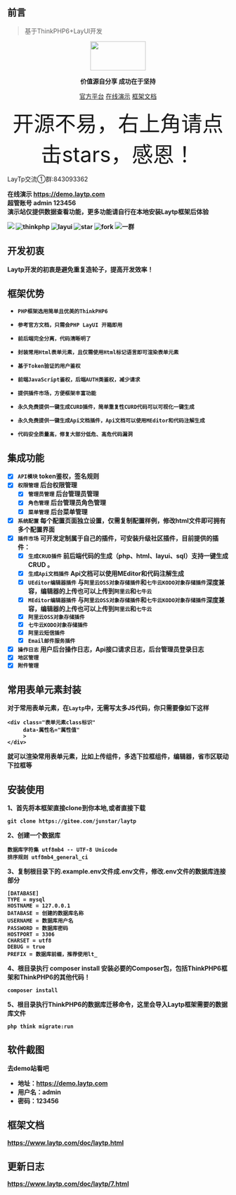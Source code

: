 ## 前言
> 基于ThinkPHP6+LayUI开发
<div align="center">
<img src="https://static.laytp.com/component/front/images/un28.png" width="126" height="66"/>
</div>
<p align="center"><strong>价值源自分享 成功在于坚持</strong></p>

<p align="center">
	<a href="https://www.laytp.com" target="_blank">官方平台</a> 
    <a href="https://demo.laytp.com" rel="nofollow" >在线演示</a>
	<a href="https://www.laytp.com/doc.html" target="_blank">框架文档</a>
</p>
<p align="center">
<font size="20" >开源不易，右上角请点击stars，感恩！</font>
</p>

<p>LayTp交流①群:843093362</p>

<b>在线演示 <a href="https://demo.laytp.com"  target="_blank">https://demo.laytp.com</a> </b><br/>
<b>超管账号  admin 123456 </b><br/>
<b>演示站仅提供数据查看功能，更多功能请自行在本地安装Laytp框架后体验<br/>

<img src="https://img.shields.io/badge/license-Apache-blue.svg" />
<img src="https://img.shields.io/badge/ThinkPHP-6.x.x-brightgreen.svg" alt="thinkphp">
<img src="https://img.shields.io/badge/Layui-2.6.n-red.svg" alt="layui">
<img src="https://gitee.com/junstar/laytp/badge/star.svg?theme=gvp" alt="star">
<img src="https://gitee.com/junstar/laytp/badge/fork.svg?theme=gvp" alt="fork">
<img src="https://img.shields.io/badge/LayTp交流①群-843093362-blue.svg" alt="一群">

## 开发初衷

Laytp开发的初衷是避免重复造轮子，提高开发效率！

## 框架优势

* `PHP框架选用简单且优美的ThinkPHP6`

* `参考官方文档，只需会PHP LayUI 开箱即用`

* `前后端完全分离，代码清晰明了`

* `封装常用Html表单元素，且仅需使用Html标记语言即可渲染表单元素`

* `基于Token验证的用户鉴权`

* `前端JavaScript鉴权，后端AUTH类鉴权，减少请求`
  
* `提供插件市场，方便框架丰富功能`

* `永久免费提供一键生成CURD插件，简单重复性CURD代码可以可视化一键生成`

* `永久免费提供一键生成Api文档插件，Api文档可以使用MEditor和代码注解生成`

* `代码安全质量高，修复大部分低危、高危代码漏洞`

## 集成功能

- [x] `API模块` token鉴权，签名规则
- [x] `权限管理` 后台权限管理
    - [x] `管理员管理` 后台管理员管理
    - [x] `角色管理` 后台管理员角色管理
    - [x] `菜单管理` 后台菜单管理
- [x] `系统配置` 每个配置页面独立设置，仅需复制配置样例，修改html文件即可拥有多个配置界面
- [x] `插件市场` 可开发定制属于自己的插件，可安装升级社区插件，目前提供的插件：
    - [x] `生成CRUD插件` 前后端代码的生成（php、html、layui、sql）支持一键生成CRUD 。
    - [x] `生成Api文档插件` Api文档可以使用MEditor和代码注解生成
    - [x] `UEditor编辑器插件` 与`阿里云OSS对象存储插件`和`七牛云KODO对象存储插件`深度兼容，编辑器的上传也可以上传到`阿里云`和`七牛云`
    - [x] `MEditor编辑器插件` 与`阿里云OSS对象存储插件`和`七牛云KODO对象存储插件`深度兼容，编辑器的上传也可以上传到`阿里云`和`七牛云`
    - [x] `阿里云OSS对象存储插件` 
    - [x] `七牛云KODO对象存储插件` 
    - [x] `阿里云短信插件`
    - [x] `Email邮件服务插件`
- [x] `操作日志` 用户后台操作日志，Api接口请求日志，后台管理员登录日志
- [x] `地区管理`
- [x] `附件管理`

## 常用表单元素封装
对于常用表单元素，在`Laytp`中，无需写太多JS代码，你只需要像如下这样
```
<div class="表单元素class标识"
     data-属性名="属性值"
     >
</div>
```
就可以渲染常用表单元素，比如上传组件，多选下拉框组件，编辑器，省市区联动下拉框等

## 安装使用
1、首先将本框架直接clone到你本地,或者直接下载
```
git clone https://gitee.com/junstar/laytp
```
2、创建一个数据库
```
数据库字符集 utf8mb4 -- UTF-8 Unicode
排序规则 utf8mb4_general_ci
```
3、复制根目录下的.example.env文件成.env文件，修改.env文件的数据库连接部分
```
[DATABASE]
TYPE = mysql
HOSTNAME = 127.0.0.1
DATABASE = 创建的数据库名称
USERNAME = 数据库用户名
PASSWORD = 数据库密码
HOSTPORT = 3306
CHARSET = utf8
DEBUG = true
PREFIX = 数据库前缀，推荐使用lt_
```
4、根目录执行 composer install 安装必要的Composer包，包括ThinkPHP6框架和ThinkPHP6的其他代码！
```
composer install
```
5、根目录执行ThinkPHP6的数据库迁移命令，这里会导入Laytp框架需要的数据库文件
```
php think migrate:run
```

## 软件截图
去demo站看吧
- 地址：https://demo.laytp.com
- 用户名：admin
- 密码：123456

## 框架文档
https://www.laytp.com/doc/laytp.html

## 更新日志
https://www.laytp.com/doc/laytp/7.html